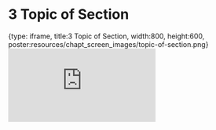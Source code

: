 # 3 Topic of Section
 
{type: iframe, title:3 Topic of Section, width:800, height:600, poster:resources/chapt_screen_images/topic-of-section.png}
![](https://datatrail-jhu.github.io/DataTrail_Template/no_toc/topic-of-section.html)
 

 
